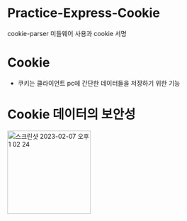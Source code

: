 # Practice-Express-Cookie

cookie-parser 미들웨어 사용과 cookie 서명

# Cookie

- 쿠키는 클라이언트 pc에 간단한 데이터들을 저장하기 위한 기능

# Cookie 데이터의 보안성
<img width="188" alt="스크린샷 2023-02-07 오후 1 02 24" src="https://user-images.githubusercontent.com/103430498/217145475-bc911cce-c6a1-4f82-ae52-28134a8759f8.png">
